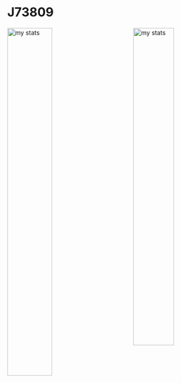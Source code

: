# J73809

<img alt="my stats" align="left" width="45%"  src="https://github-readme-stats.vercel.app/api?username=J73809&show_icons=true&theme=merko"/>
<img alt="my stats" align="right" width="43%"  src="https://github-readme-stats.vercel.app/api/top-langs/?username=J73809&layout=compact&theme=merko"/>
